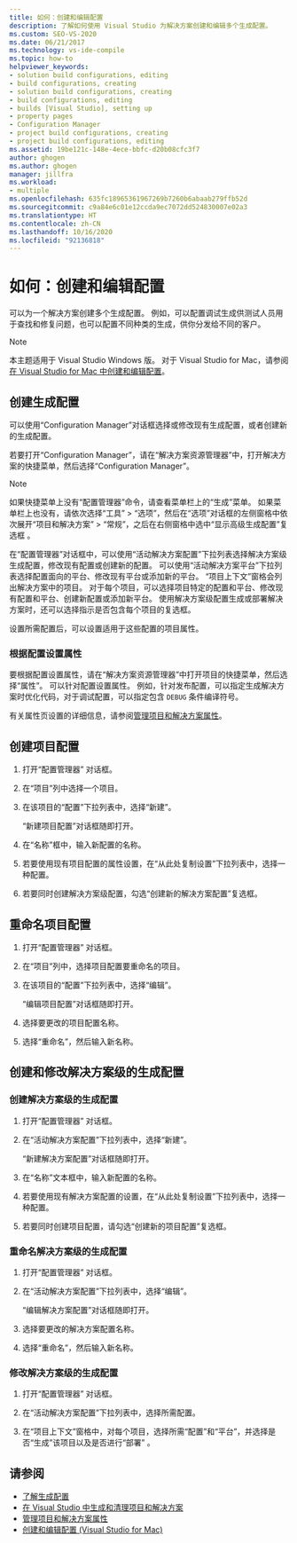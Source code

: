 ```yaml
---
title: 如何：创建和编辑配置
description: 了解如何使用 Visual Studio 为解决方案创建和编辑多个生成配置。
ms.custom: SEO-VS-2020
ms.date: 06/21/2017
ms.technology: vs-ide-compile
ms.topic: how-to
helpviewer_keywords:
- solution build configurations, editing
- build configurations, creating
- solution build configurations, creating
- build configurations, editing
- builds [Visual Studio], setting up
- property pages
- Configuration Manager
- project build configurations, creating
- project build configurations, editing
ms.assetid: 19be121c-148e-4ece-bbfc-d20b08cfc3f7
author: ghogen
ms.author: ghogen
manager: jillfra
ms.workload:
- multiple
ms.openlocfilehash: 635fc18965361967269b7260b6abaab279ffb52d
ms.sourcegitcommit: c9a84e6c01e12ccda9ec7072dd524830007e02a3
ms.translationtype: HT
ms.contentlocale: zh-CN
ms.lasthandoff: 10/16/2020
ms.locfileid: "92136818"
---
```

# <a name="how-to-create-and-edit-configurations"></a>如何：创建和编辑配置

可以为一个解决方案创建多个生成配置。 例如，可以配置调试生成供测试人员用于查找和修复问题，也可以配置不同种类的生成，供你分发给不同的客户。

> [!NOTE]
> 本主题适用于 Visual Studio  Windows 版。 对于 Visual Studio for Mac，请参阅[在 Visual Studio for Mac 中创建和编辑配置](/visualstudio/mac/create-and-edit-configurations)。

## <a name="create-build-configurations"></a>创建生成配置

可以使用“Configuration Manager”对话框选择或修改现有生成配置，或者创建新的生成配置。

若要打开“Configuration Manager”，请在“解决方案资源管理器”中，打开解决方案的快捷菜单，然后选择“Configuration Manager”。

> [!NOTE]
> 如果快捷菜单上没有“配置管理器”命令，请查看菜单栏上的“生成”菜单。 如果菜单栏上也没有，请依次选择“工具” > “选项”，然后在“选项”对话框的左侧窗格中依次展开“项目和解决方案” > “常规”，之后在右侧窗格中选中“显示高级生成配置”复选框     。

在“配置管理器”对话框中，可以使用“活动解决方案配置”下拉列表选择解决方案级生成配置，修改现有配置或创建新的配置。 可以使用“活动解决方案平台”下拉列表选择配置面向的平台、修改现有平台或添加新的平台。 “项目上下文”窗格会列出解决方案中的项目。 对于每个项目，可以选择项目特定的配置和平台、修改现有配置和平台、创建新配置或添加新平台。 使用解决方案级配置生成或部署解决方案时，还可以选择指示是否包含每个项目的复选框。

设置所需配置后，可以设置适用于这些配置的项目属性。

### <a name="set-properties-based-on-configurations"></a>根据配置设置属性

要根据配置设置属性，请在“解决方案资源管理器”中打开项目的快捷菜单，然后选择“属性”。 可以针对配置设置属性。 例如，针对发布配置，可以指定生成解决方案时优化代码，对于调试配置，可以指定包含 `DEBUG` 条件编译符号。

有关属性页设置的详细信息，请参阅[管理项目和解决方案属性](../ide/managing-project-and-solution-properties.md)。

## <a name="create-a-project-configuration"></a>创建项目配置

1. 打开“配置管理器”  对话框。

2. 在“项目”列中选择一个项目。

3. 在该项目的“配置”下拉列表中，选择“新建”。

     “新建项目配置”对话框随即打开。

4. 在“名称”框中，输入新配置的名称。

5. 若要使用现有项目配置的属性设置，在“从此处复制设置”下拉列表中，选择一种配置。

6. 若要同时创建解决方案级配置，勾选“创建新的解决方案配置”复选框。

## <a name="rename-a-project-configuration"></a>重命名项目配置

1. 打开“配置管理器”  对话框。

2. 在“项目”列中，选择项目配置要重命名的项目。

3. 在该项目的“配置”下拉列表中，选择“编辑”。

     “编辑项目配置”对话框随即打开。

4. 选择要更改的项目配置名称。

5. 选择“重命名”，然后输入新名称。

## <a name="create-and-modify-solution-wide-build-configurations"></a>创建和修改解决方案级的生成配置

### <a name="to-create-a-solution-wide-build-configuration"></a>创建解决方案级的生成配置

1. 打开“配置管理器”  对话框。

2. 在“活动解决方案配置”下拉列表中，选择“新建”。

     “新建解决方案配置”对话框随即打开。

3. 在“名称”文本框中，输入新配置的名称。

4. 若要使用现有解决方案配置的设置，在“从此处复制设置”下拉列表中，选择一种配置。

5. 若要同时创建项目配置，请勾选“创建新的项目配置”复选框。

### <a name="to-rename-a-solution-wide-build-configuration"></a>重命名解决方案级的生成配置

1. 打开“配置管理器”  对话框。

2. 在“活动解决方案配置”下拉列表中，选择“编辑”。

     “编辑解决方案配置”对话框随即打开。

3. 选择要更改的解决方案配置名称。

4. 选择“重命名”，然后输入新名称。

### <a name="to-modify-a-solution-wide-build-configuration"></a>修改解决方案级的生成配置

1. 打开“配置管理器”  对话框。

2. 在“活动解决方案配置”下拉列表中，选择所需配置。

3. 在“项目上下文”窗格中，对每个项目，选择所需“配置”和“平台”，并选择是否“生成”该项目以及是否进行“部署”    。

## <a name="see-also"></a>请参阅

- [了解生成配置](../ide/understanding-build-configurations.md)
- [在 Visual Studio 中生成和清理项目和解决方案](../ide/building-and-cleaning-projects-and-solutions-in-visual-studio.md)
- [管理项目和解决方案属性](managing-project-and-solution-properties.md)
- [创建和编辑配置 (Visual Studio for Mac)](/visualstudio/mac/create-and-edit-configurations)
